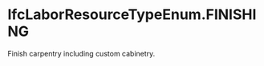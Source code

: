 IfcLaborResourceTypeEnum.FINISHING
==================================
Finish carpentry including custom cabinetry.


